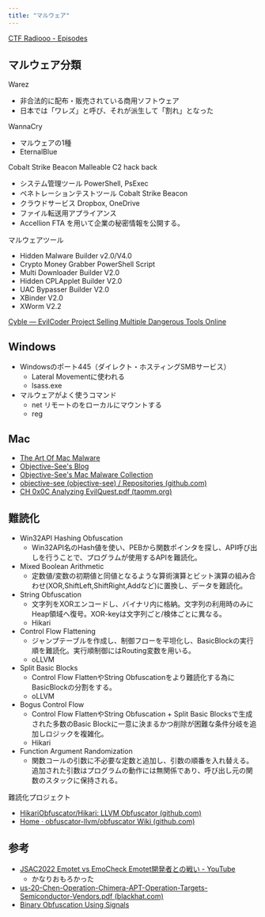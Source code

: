 ```yaml
---
title: "マルウェア"
---
```


[CTF Radiooo - Episodes](https://ctfradi.ooo/)

## マルウェア分類
Warez
- 非合法的に配布・販売されている商用ソフトウェア
- 日本では「ワレズ」と呼び、それが派生して「割れ」となった

WannaCry
- マルウェアの1種
- EternalBlue

Cobalt Strike Beacon
Malleable C2
hack back

- システム管理ツール PowerShell, PsExec
- ペネトレーションテストツール Cobalt Strike Beacon
- クラウドサービス Dropbox, OneDrive
- ファイル転送用アプライアンス
- Accellion FTA を用いて企業の秘密情報を公開する。

マルウェアツール
- Hidden Malware Builder v2.0/V4.0
- Crypto Money Grabber PowerShell Script
- Multi Downloader Builder V2.0
- Hidden CPLApplet Builder V2.0
- UAC Bypasser Builder V2.0
- XBinder V2.0
- XWorm V2.2

[Cyble — EvilCoder Project Selling Multiple Dangerous Tools Online](https://blog.cyble.com/2022/08/19/evilcoder-project-selling-multiple-dangerous-tools-online/?utm_source=pocket_mylist)

## Windows
- Windowsのポート445（ダイレクト・ホスティングSMBサービス）
	- Lateral Movementに使われる
	- lsass.exe
- マルウェアがよく使うコマンド
	- net リモートのをローカルにマウントする
	- reg

## Mac
- [The Art Of Mac Malware](https://taomm.org/vol1/analysis.html)
- [Objective-See's Blog](https://objective-see.org/blog/blog_0x59.html)
- [Objective-See's Mac Malware Collection](https://objective-see.org/malware.html)
- [objective-see (objective-see) / Repositories (github.com)](https://github.com/objective-see)
- [CH 0x0C Analyzing EvilQuest.pdf (taomm.org)](https://taomm.org/PDFs/vol1/CH%200x0C%20Analyzing%20EvilQuest.pdf)

## 難読化
- Win32API Hashing Obfuscation
	- Win32API名のHash値を使い、PEBから関数ポインタを探し、API呼び出しを行うことで、プログラムが使用するAPIを難読化。
- Mixed Boolean Arithmetic
	- 定数値/変数の初期値と同値となるような算術演算とビット演算の組み合わせ(XOR,ShiftLeft,ShiftRight,Addなど)に置換し、データを難読化。
- String Obfuscation
	- 文字列をXORエンコードし、バイナリ内に格納。文字列の利用時のみにHeap領域へ復号。XOR-keyは文字列ごと/検体ごとに異なる。
	- Hikari
- Control Flow Flattening
	- ジャンプテーブルを作成し、制御フローを平坦化し、BasicBlockの実行順を難読化。実行順制御にはRouting変数を用いる。
	- oLLVM
- Split Basic Blocks
	- Control Flow FlattenやString Obfuscationをより難読化する為にBasicBlockの分割をする。
	- oLLVM
- Bogus Control Flow
	- Control Flow FlattenやString Obfuscation + Split Basic Blocksで生成された多数のBasic Blockに一意に決まるかつ削除が困難な条件分岐を追加しロジックを複雑化。
	- Hikari
- Function Argument Randomization
	- 関数コールの引数に不必要な定数と追加し、引数の順番を入れ替える。追加された引数はプログラムの動作には無関係であり、呼び出し元の関数のスタックに保持される。

難読化プロジェクト
- [HikariObfuscator/Hikari: LLVM Obfuscator (github.com)](https://github.com/HikariObfuscator/Hikari)
- [Home · obfuscator-llvm/obfuscator Wiki (github.com)](https://github.com/obfuscator-llvm/obfuscator/wiki)

## 参考
- [JSAC2022 Emotet vs EmoCheck Emotet開発者との戦い - YouTube](https://www.youtube.com/watch?v=_XX8N5VbW2w)
	- かなりおもろかった
- [us-20-Chen-Operation-Chimera-APT-Operation-Targets-Semiconductor-Vendors.pdf (blackhat.com)](https://i.blackhat.com/USA-20/Thursday/us-20-Chen-Operation-Chimera-APT-Operation-Targets-Semiconductor-Vendors.pdf)
- [Binary Obfuscation Using Signals](https://www2.cs.arizona.edu/~debray/Publications/obf-signal.pdf)

